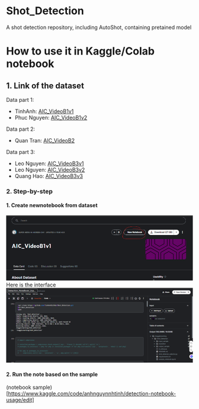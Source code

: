 # Shot_Detection
A shot detection repository, including AutoShot, containing pretained model

# How to use it in Kaggle/Colab notebook
## 1. Link of the dataset
Data part 1:
   - TinhAnh: [AIC_VideoB1v1](https://www.kaggle.com/datasets/superheroinmordenday/c00-vidieo)
   - Phuc Nguyen: [AIC_VideoB1v2](https://www.kaggle.com/datasets/khitrnhxun/aic-videob1v2)

Data part 2:
   - Quan Tran: [AIC_VideoB2](https://www.kaggle.com/datasets/superheroinmordenday/aic-vidieob1v2)

Data part 3:
   - Leo Nguyen: [AIC_VideoB3v1](https://www.kaggle.com/datasets/khitrnhxun/aic-videob3-0)
   - Leo Nguyen: [AIC_VideoB3v2](https://www.kaggle.com/datasets/superheroinmordenday/aic-b2-v3)
   - Quang Hao: [AIC_VideoB3v3](https://www.kaggle.com/datasets/nguynlngnamanh/aic-videob3-2)

### 2. Step-by-step
#### 1. Create newnotebook from dataset
![Notebook](/images/image.png)
Here is the interface
![interface](/images/image-1.png)
#### 2. Run the note based on the sample
(notebook sample)[https://www.kaggle.com/code/anhnguynnhtinh/detection-notebook-usage/edit]



